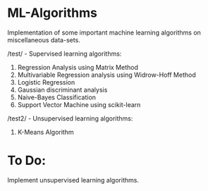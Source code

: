 # ML-Algorithms
Implementation of some important machine learning algorithms on miscellaneous data-sets.

/test/ - Supervised learning algorithms:

1. Regression Analysis using Matrix Method
2. Multivariable Regression analysis using Widrow-Hoff Method
3. Logistic Regression
4. Gaussian discriminant analysis
5. Naive-Bayes Classification
6. Support Vector Machine using scikit-learn

/test2/ - Unsupervised learning algorithms:

1. K-Means Algorithm

# To Do:
Implement unsupervised learning algorithms.

